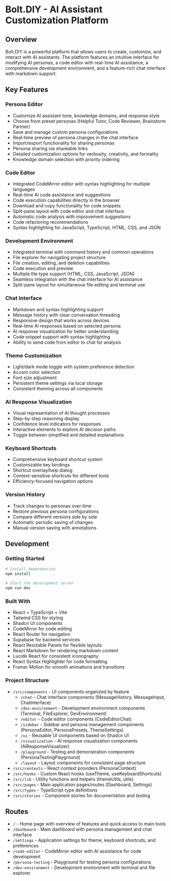 # Bolt.DIY - AI Assistant Customization Platform

## Overview
Bolt.DIY is a powerful platform that allows users to create, customize, and interact with AI assistants. The platform features an intuitive interface for modifying AI personas, a code editor with real-time AI assistance, a comprehensive development environment, and a feature-rich chat interface with markdown support.

## Key Features

### Persona Editor
- Customize AI assistant tone, knowledge domains, and response style
- Choose from preset personas (Helpful Tutor, Code Reviewer, Brainstorm Partner)
- Save and manage custom persona configurations
- Real-time preview of persona changes in the chat interface
- Import/export functionality for sharing personas
- Persona sharing via shareable links
- Detailed customization options for verbosity, creativity, and formality
- Knowledge domain selection with priority ordering

### Code Editor
- Integrated CodeMirror editor with syntax highlighting for multiple languages
- Real-time AI code assistance and suggestions
- Code execution capabilities directly in the browser
- Download and copy functionality for code snippets
- Split-pane layout with code editor and chat interface
- Automatic code analysis with improvement suggestions
- Code refactoring recommendations
- Syntax highlighting for JavaScript, TypeScript, HTML, CSS, and JSON

### Development Environment
- Integrated terminal with command history and common operations
- File explorer for navigating project structure
- File creation, editing, and deletion capabilities
- Code execution and preview
- Multiple file type support (HTML, CSS, JavaScript, JSON)
- Seamless integration with the chat interface for AI assistance
- Split-pane layout for simultaneous file editing and terminal use

### Chat Interface
- Markdown and syntax highlighting support
- Message history with clear conversation threading
- Responsive design that works across devices
- Real-time AI responses based on selected persona
- AI response visualization for better understanding
- Code snippet support with syntax highlighting
- Ability to send code from editor to chat for analysis

### Theme Customization
- Light/dark mode toggle with system preference detection
- Accent color selection
- Font size adjustment
- Persistent theme settings via local storage
- Consistent theming across all components

### AI Response Visualization
- Visual representation of AI thought processes
- Step-by-step reasoning display
- Confidence level indicators for responses
- Interactive elements to explore AI decision paths
- Toggle between simplified and detailed explanations

### Keyboard Shortcuts
- Comprehensive keyboard shortcut system
- Customizable key bindings
- Shortcut overlay/help dialog
- Context-sensitive shortcuts for different tools
- Efficiency-focused navigation options

### Version History
- Track changes to personas over time
- Restore previous persona configurations
- Compare different versions side by side
- Automatic periodic saving of changes
- Manual version saving with annotations

## Development

### Getting Started
```bash
# Install dependencies
npm install

# Start the development server
npm run dev
```

### Built With
- React + TypeScript + Vite
- Tailwind CSS for styling
- Shadcn UI components
- CodeMirror for code editing
- React Router for navigation
- Supabase for backend services
- React Resizable Panels for flexible layouts
- React Markdown for rendering markdown content
- Lucide React for consistent iconography
- React Syntax Highlighter for code formatting
- Framer Motion for smooth animations and transitions

### Project Structure
- `/src/components` - UI components organized by feature
  - `/chat` - Chat interface components (MessageHistory, MessageInput, ChatInterface)
  - `/dev-environment` - Development environment components (Terminal, FileExplorer, DevEnvironment)
  - `/editor` - Code editor components (CodeEditorChat)
  - `/sidebar` - Sidebar and persona management components (PersonaEditor, PersonaPresets, ThemeSettings)
  - `/ui` - Reusable UI components based on Shadcn UI
  - `/visualization` - AI response visualization components (AIResponseVisualizer)
  - `/playground` - Testing and demonstration components (PersonaTestingPlayground)
  - `/layout` - Layout components for consistent page structure
- `/src/contexts` - React context providers (PersonaContext)
- `/src/hooks` - Custom React hooks (useTheme, useKeyboardShortcuts)
- `/src/lib` - Utility functions and helpers (themeUtils, utils)
- `/src/pages` - Main application pages/routes (Dashboard, Settings)
- `/src/types` - TypeScript type definitions
- `/src/stories` - Component stories for documentation and testing

## Routes
- `/` - Home page with overview of features and quick access to main tools
- `/dashboard` - Main dashboard with persona management and chat interface
- `/settings` - Application settings for theme, keyboard shortcuts, and preferences
- `/code-editor` - CodeMirror editor with AI assistance for code development
- `/persona-testing` - Playground for testing persona configurations
- `/dev-environment` - Development environment with terminal and file explorer
